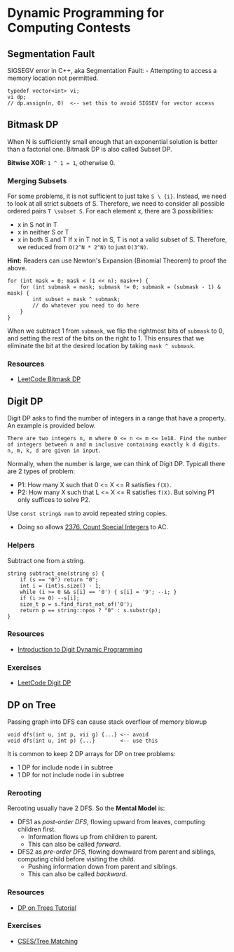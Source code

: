 # Dynamic Programming for Computing Contests

## Segmentation Fault
SIGSEGV error in C++, aka Segmentation Fault: 
    - Attempting to access a memory location not permitted.
```
typedef vector<int> vi;
vi dp;
// dp.assign(n, 0)  <-- set this to avoid SIGSEV for vector access
```

## Bitmask DP
When N is sufficiently small enough that an exponential solution is better than a factorial one. Bitmask DP is also called Subset DP.

**Bitwise XOR:** `1 ^ 1 = 1`, otherwise 0.

### Merging Subsets
For some problems, it is not sufficient to just take `S \ {i}`. Instead, we need to look at all strict subsets of S. Therefore, we need to consider all possible ordered pairs `T \subset S`. For each element x, there are 3 possibilities:
- x in S not in T
- x in neither S or T
- x in both S and T
If x in T not in S, T is not a valid subset of S.
Therefore, we reduced from `O(2^N * 2^N)` to just `O(3^N)`.

**Hint:** Readers can use Newton's Expansion (Binomial Theorem) to proof the above. 
```
for (int mask = 0; mask < (1 << n); mask++) {
	for (int submask = mask; submask != 0; submask = (submask - 1) & mask) {
		int subset = mask ^ submask;
		// do whatever you need to do here
	}
}
```
When we subtract 1 from `submask`, we flip the rightmost bits of `submask` to 0, and setting the rest of the bits on the right to 1. This ensures that we eliminate the bit at the desired location by taking `mask ^ submask`.

### Resources
- [LeetCode Bitmask DP](https://leetcode.com/problem-list/bitmask/)

## Digit DP
Digit DP asks to find the number of integers in a range that have a property. An example is provided below.
```
There are two integers n, m where 0 <= n <= m <= 1e18. Find the number of integers between n and m inclusive containing exactly k d digits. n, m, k, d are given in input.
```
Normally, when the number is large, we can think of Digit DP.
Typicall there are 2 types of problem:
- P1: How many X such that 0 <= X <= R satisfies `f(X)`.
- P2: How many X such that L <= X <= R satisfies `f(X)`.
But solving P1 only suffices to solve P2.

Use `const string& num` to avoid repeated string copies.
- Doing so allows [2376. Count Special Integers](https://leetcode.com/problems/count-special-integers/description/) to AC.

### Helpers
Subtract one from a string.
```
string subtract_one(string s) {
    if (s == "0") return "0";
    int i = (int)s.size() - 1;
    while (i >= 0 && s[i] == '0') { s[i] = '9'; --i; }
    if (i >= 0) --s[i];
    size_t p = s.find_first_not_of('0');
    return p == string::npos ? "0" : s.substr(p);
}
```

### Resources
- [Introduction to Digit Dynamic Programming](https://www.youtube.com/watch?v=heUFId6Qd1A)

### Exercises
- [LeetCode Digit DP](https://leetcode.com/problem-list/r6yc959s/)

## DP on Tree
Passing graph into DFS can cause stack overflow of memory blowup
```
void dfs(int u, int p, vii g) {...} <-- avoid
void dfs(int u, int p) {...}        <-- use this
```
It is common to keep 2 DP arrays for DP on tree problems:
- 1 DP for include node i in subtree
- 1 DP for not include node i in subtree 
### Rerooting
Rerooting usually have 2 DFS. So the **Mental Model** is:
- DFS1 as *post-order DFS*, flowing upward from leaves, computing children first.
    - Information flows up from children to parent.
    - This can also be called *forward*.
- DFS2 as *pre-order DFS*, flowing downward from parent and siblings, computing child before visiting the child. 
    - Pushing information down from parent and siblings.
    - This can also be called *backward*.
### Resources
- [DP on Trees Tutorial](https://codeforces.com/blog/entry/20935)
### Exercises
- [CSES/Tree Matching](https://cses.fi/problemset/task/1130)